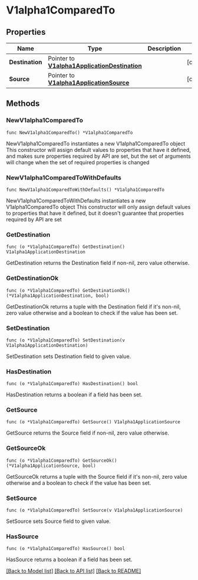 # V1alpha1ComparedTo

## Properties

Name | Type | Description | Notes
------------ | ------------- | ------------- | -------------
**Destination** | Pointer to [**V1alpha1ApplicationDestination**](V1alpha1ApplicationDestination.md) |  | [optional] 
**Source** | Pointer to [**V1alpha1ApplicationSource**](V1alpha1ApplicationSource.md) |  | [optional] 

## Methods

### NewV1alpha1ComparedTo

`func NewV1alpha1ComparedTo() *V1alpha1ComparedTo`

NewV1alpha1ComparedTo instantiates a new V1alpha1ComparedTo object
This constructor will assign default values to properties that have it defined,
and makes sure properties required by API are set, but the set of arguments
will change when the set of required properties is changed

### NewV1alpha1ComparedToWithDefaults

`func NewV1alpha1ComparedToWithDefaults() *V1alpha1ComparedTo`

NewV1alpha1ComparedToWithDefaults instantiates a new V1alpha1ComparedTo object
This constructor will only assign default values to properties that have it defined,
but it doesn't guarantee that properties required by API are set

### GetDestination

`func (o *V1alpha1ComparedTo) GetDestination() V1alpha1ApplicationDestination`

GetDestination returns the Destination field if non-nil, zero value otherwise.

### GetDestinationOk

`func (o *V1alpha1ComparedTo) GetDestinationOk() (*V1alpha1ApplicationDestination, bool)`

GetDestinationOk returns a tuple with the Destination field if it's non-nil, zero value otherwise
and a boolean to check if the value has been set.

### SetDestination

`func (o *V1alpha1ComparedTo) SetDestination(v V1alpha1ApplicationDestination)`

SetDestination sets Destination field to given value.

### HasDestination

`func (o *V1alpha1ComparedTo) HasDestination() bool`

HasDestination returns a boolean if a field has been set.

### GetSource

`func (o *V1alpha1ComparedTo) GetSource() V1alpha1ApplicationSource`

GetSource returns the Source field if non-nil, zero value otherwise.

### GetSourceOk

`func (o *V1alpha1ComparedTo) GetSourceOk() (*V1alpha1ApplicationSource, bool)`

GetSourceOk returns a tuple with the Source field if it's non-nil, zero value otherwise
and a boolean to check if the value has been set.

### SetSource

`func (o *V1alpha1ComparedTo) SetSource(v V1alpha1ApplicationSource)`

SetSource sets Source field to given value.

### HasSource

`func (o *V1alpha1ComparedTo) HasSource() bool`

HasSource returns a boolean if a field has been set.


[[Back to Model list]](../README.md#documentation-for-models) [[Back to API list]](../README.md#documentation-for-api-endpoints) [[Back to README]](../README.md)


